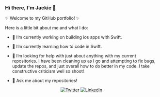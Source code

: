### Hi there, I'm Jackie 👋

✨ Welcome to my GitHub portfolio! ✨

Here is a little bit about me and what I do:

- 🔭 I’m currently working on building ios apps with Swift.

- 🌱 I’m currently learning how to code in Swift. 

- 🤔 I’m looking for help with just about anything with my current repositories. I have been cleaning up as I go and attempting to fix bugs, update the repos, and just overall how to do better in my code. I take constructive criticism well so shoot! 

- 💬 Ask me about my repositories!  

<p align="center">
	<a href="https://twitter.com/jcqlngeiger"><img src="https://img.shields.io/twitter/follow/jcqlngeiger?label=Twitter&style=social" alt="Twitter"></a>
  	<a href="https://www.linkedin.com/in/jacqueline-geiger-9180ab117/"><img src="https://img.shields.io/badge/LinkedIn--_.svg?style=social&logo=linkedin" alt="LinkedIn"></a>
  </p>
